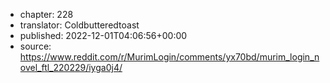 - chapter: 228
- translator: Coldbutteredtoast
- published: 2022-12-01T04:06:56+00:00
- source: https://www.reddit.com/r/MurimLogin/comments/yx70bd/murim_login_novel_ftl_220229/iyga0j4/
